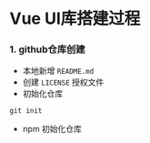 # Vue UI库搭建过程

### 1. github仓库创建
- 本地新增 `README.md` 
- 创建 `LICENSE` 授权文件
- 初始化仓库
```
git init 

```
- npm 初始化仓库
